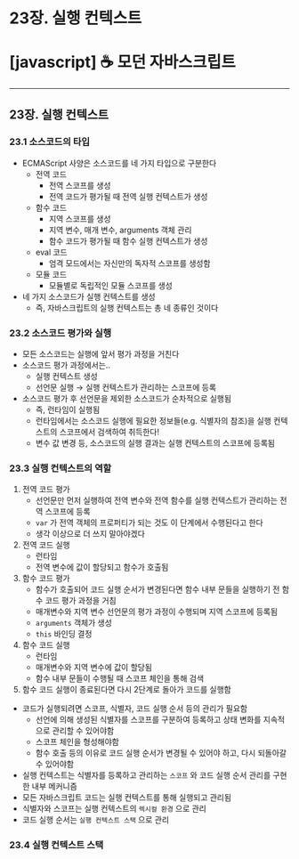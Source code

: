 # 23장. 실행 컨텍스트

# [javascript] ☕ 모던 자바스크립트

---

## 23장. 실행 컨텍스트

### 23.1 소스코드의 타입

- ECMAScript 사양은 소스코드를 네 가지 타입으로 구분한다
    - 전역 코드
        - 전역 스코프를 생성
        - 전역 코드가 평가될 때 전역 실행 컨텍스트가 생성
    - 함수 코드
        - 지역 스코프를 생성
        - 지역 변수, 매개 변수, arguments 객체 관리
        - 함수 코드가 평가될 때 함수 실행 컨텍스트가 생성
    - eval 코드
        - 엄격 모드에서는 자신만의 독자적 스코프를 생성함
    - 모듈 코드
        - 모듈별로 독립적인 모듈 스코프를 생성
- 네 가지 소스코드가 실행 컨텍스트를 생성
    - 즉, 자바스크립트의 실행 컨텍스트는 총 네 종류인 것이다

### 23.2 소스코드 평가와 실행

- 모든 소스코드는 실행에 앞서 평가 과정을 거친다
- 소스코드 평가 과정에서는..
    - 실행 컨텍스트 생성
    - 선언문 실행 → 실행 컨텍스트가 관리하는 스코프에 등록
- 소스코드 평가 후 선언문을 제외한 소스코드가 순차적으로 실행됨
    - 즉, 런타임이 실행됨
    - 런타임에서는 소스코드 실행에 필요한 정보들(e.g. 식별자의 참조)을 실행 컨텍스트의 스코프에서 검색하여 취득한다!
    - 변수 값 변경 등, 소스코드의 실행 결과는 실행 컨텍스트의 스코프에 등록됨

### 23.3 실행 컨텍스트의 역할

1. 전역 코드 평가
    - 선언문만 먼저 실행하여 전역 변수와 전역 함수를 실행 컨텍스트가 관리하는 전역 스코프에 등록
    - `var` 가 전역 객체의 프로퍼티가 되는 것도 이 단계에서 수행된다고 한다
    - 생각 이상으로 더 쓰지 말아야겠다
2. 전역 코드 실행
    - 런타임
    - 전역 변수에 값이 할당되고 함수가 호출됨
3. 함수 코드 평가
    - 함수가 호출되어 코드 실행 순서가 변경된다면 함수 내부 문들을 실행하기 전 함수 코드 평가 과정을 거침
    - 매개변수와 지역 변수 선언문의 평가 과정이 수행되며 지역 스코프에 등록됨
    - `arguments` 객체가 생성
    - `this` 바인딩 결정
4. 함수 코드 실행
    - 런타임
    - 매개변수와 지역 변수에 값이 할당됨
    - 함수 내부 문들이 수행될 때 스코프 체인을 통해 검색
5. 함수 코드 실행이 종료된다면 다시 2단계로 돌아가 코드를 실행함
- 코드가 실행되려면 스코프, 식별자, 코드 실행 순서 등의 관리가 필요함
    - 선언에 의해 생성된 식별자를 스코프를 구분하여 등록하고 상태 변화를 지속적으로 관리할 수 있어야함
    - 스코프 체인을 형성해야함
    - 함수 호출 등의 이유로 코드 실행 순서가 변경될 수 있어야 하고, 다시 되돌아갈 수 있어야함
- 실행 컨텍스트는 식별자를 등록하고 관리하는 `스코프` 와 코드 실행 순서 관리를 구현한 내부 메커니즘
- 모든 자바스크립트 코드는 실행 컨텍스트를 통해 실행되고 관리됨
- 식별자와 스코프는 실행 컨텍스트의 `렉시컬 환경` 으로 관리
- 코드 실행 순서는 `실행 컨텍스트 스택` 으로 관리

### 23.4 실행 컨텍스트 스택